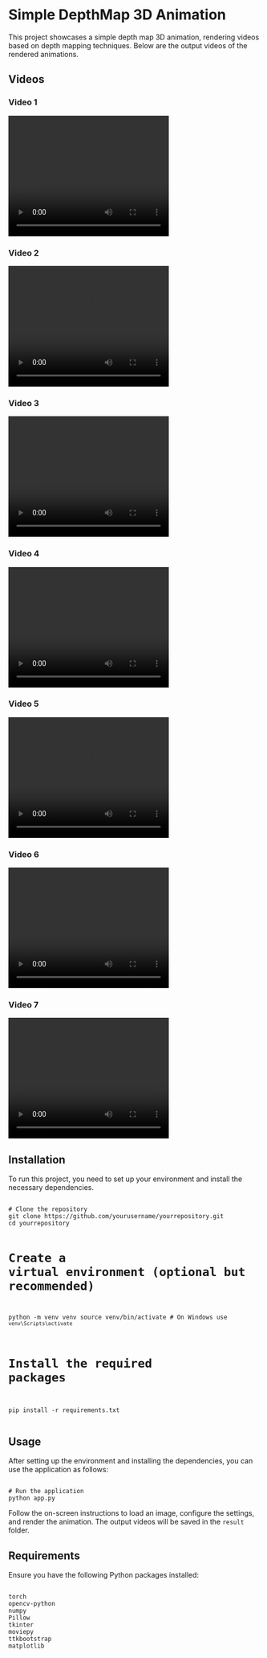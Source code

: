 <!DOCTYPE html>
<html lang="en">
<head>
    <meta charset="UTF-8">
    <meta name="viewport" content="width=device-width, initial-scale=1.0">
    <title>Simple DepthMap 3D Animation</title>
</head>
<body>

<h1>Simple DepthMap 3D Animation</h1>
<p>This project showcases a simple depth map 3D animation, rendering videos based on depth mapping techniques. Below are the output videos of the rendered animations.</p>

<h2>Videos</h2>

<h3>Video 1</h3>
<video width="320" height="240" controls>
  <source src="result/1.mp4" type="video/mp4">
  Your browser does not support the video tag.
</video>

<h3>Video 2</h3>
<video width="320" height="240" controls>
  <source src="result/2.mp4" type="video/mp4">
  Your browser does not support the video tag.
</video>

<h3>Video 3</h3>
<video width="320" height="240" controls>
  <source src="result/3.mp4" type="video/mp4">
  Your browser does not support the video tag.
</video>

<h3>Video 4</h3>
<video width="320" height="240" controls>
  <source src="result/4.mp4" type="video/mp4">
  Your browser does not support the video tag.
</video>

<h3>Video 5</h3>
<video width="320" height="240" controls>
  <source src="result/5.mp4" type="video/mp4">
  Your browser does not support the video tag.
</video>

<h3>Video 6</h3>
<video width="320" height="240" controls>
  <source src="result/6.mp4" type="video/mp4">
  Your browser does not support the video tag.
</video>

<h3>Video 7</h3>
<video width="320" height="240" controls>
  <source src="result/7.mp4" type="video/mp4">
  Your browser does not support the video tag.
</video>

<h2>Installation</h2>
<p>To run this project, you need to set up your environment and install the necessary dependencies.</p>
<pre><code>
# Clone the repository
git clone https://github.com/yourusername/yourrepository.git
cd yourrepository

# Create a virtual environment (optional but recommended)
python -m venv venv
source venv/bin/activate  # On Windows use `venv\Scripts\activate`

# Install the required packages
pip install -r requirements.txt
</code></pre>

<h2>Usage</h2>
<p>After setting up the environment and installing the dependencies, you can use the application as follows:</p>
<pre><code>
# Run the application
python app.py
</code></pre>
<p>Follow the on-screen instructions to load an image, configure the settings, and render the animation. The output videos will be saved in the <code>result</code> folder.</p>

<h2>Requirements</h2>
<p>Ensure you have the following Python packages installed:</p>
<pre><code>
torch
opencv-python
numpy
Pillow
tkinter
moviepy
ttkbootstrap
matplotlib
</code></pre>

</body>
</html>
